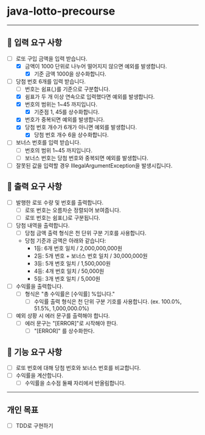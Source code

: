 java-lotto-precourse
=========================
* * *

🚀 입력 요구 사항
-----------------
- [ ] 로또 구입 금액을 입력 받습니다.
  - [x] 금액이 1000 단위로 나누어 떨어지지 않으면 예외를 발생합니다.
    - [x] 기준 금액 1000을 상수화합니다.
- [ ] 당첨 번호 6개를 입력 받습니다.
  - [ ] 번호는 쉼표(,)를 기준으로 구분합니다.
  - [x] 쉼표가 두 개 이상 연속으로 입력했다면 예외를 발생합니다.
  - [x] 번호의 범위는 1~45 까지입니다.
    - [x] 기준점 1, 45를 상수화합니다.
  - [x] 번호가 중복되면 예외를 발생합니다.
  - [x] 당첨 번호 개수가 6개가 아니면 예외를 발생합니다.
    - [x] 당첨 번호 개수 6을 상수화합니다. 
- [ ] 보너스 번호를 입력 받습니다.
  - [ ] 번호의 범위 1~45 까지입니다.
  - [ ] 보너스 번호는 당첨 번호와 중복되면 예외를 발생합니다.
- [ ] 잘못된 값을 입력할 경우 IllegalArgumentException을 발생시킵니다.

🚀 출력 요구 사항
-----------------
- [ ] 발행한 로또 수량 및 번호를 출력합니다.
  - [ ] 로또 번호는 오름차순 정렬되어 보여줍니다.
  - [ ] 로또 번호는 쉼표(,)로 구분됩니다.
- [ ] 당첨 내역을 출력합니다.
  - [ ] 당첨 금액 출력 형식은 천 단위 구분 기호를 사용합니다.
  - 당첨 기준과 금액은 아래와 같습니다:
    - 1등: 6개 번호 일치 / 2,000,000,000원
    -  2등: 5개 번호 + 보너스 번호 일치 / 30,000,000원
    -  3등: 5개 번호 일치 / 1,500,000원
    -  4등: 4개 번호 일치 / 50,000원
    -  5등: 3개 번호 일치 / 5,000원
- [ ] 수익률을 출력합니다.
  - [ ] 형식은 "총 수익률은 [수익률] %입니다."
    - [ ] 수익률 출력 형식은 천 단위 구분 기호를 사용합니다. (ex. 100.0%, 51.5%, 1,000,000.0%)
- [ ] 예외 상황 시 에러 문구를 출력해야 합니다.
  - [ ] 에러 문구는 "[ERROR]"로 시작해야 한다.
    - [ ] "[ERROR]" 를 상수화한다.

🚀 기능 요구 사항
-----------------
- [ ] 로또 번호에 대해 당첨 번호와 보너스 번호를 비교합니다.
- [ ] 수익률을 계산합니다.
    - [ ] 수익률을 소수점 둘째 자리에서 반올림합니다.

* * *
## 개인 목표
- [ ] TDD로 구현하기